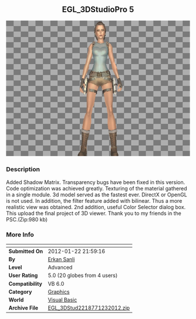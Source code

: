 ﻿<div align="center">

## EGL\_3DStudioPro 5

<img src="PIC20121231418335891.JPG">
</div>

### Description

Added Shadow Matrix. Transparency bugs have been fixed in this version. Code optimization was achieved greatly. Texturing of the material gathered in a single module. 3d model served as the fastest ever. DirectX or OpenGL is not used. In addition, the filter feature added with bilinear. Thus a more realistic view was obtained. 2nd addition, useful Color Selector dialog box. This upload the final project of 3D viewer. Thank you to my friends in the PSC.(Zip:980 kb)
 
### More Info
 


<span>             |<span>
---                |---
**Submitted On**   |2012-01-22 21:59:16
**By**             |[Erkan Sanli](https://github.com/Planet-Source-Code/PSCIndex/blob/master/ByAuthor/erkan-sanli.md)
**Level**          |Advanced
**User Rating**    |5.0 (20 globes from 4 users)
**Compatibility**  |VB 6\.0
**Category**       |[Graphics](https://github.com/Planet-Source-Code/PSCIndex/blob/master/ByCategory/graphics__1-46.md)
**World**          |[Visual Basic](https://github.com/Planet-Source-Code/PSCIndex/blob/master/ByWorld/visual-basic.md)
**Archive File**   |[EGL\_3DStud2218771232012\.zip](https://github.com/Planet-Source-Code/erkan-sanli-egl-3dstudiopro-5__1-74239/archive/master.zip)








